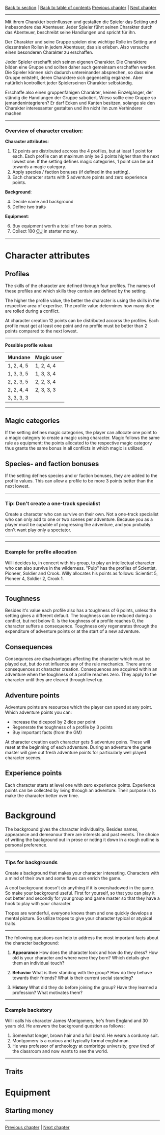 [Back to section](./README.md) | [Back to table of contents](../README.md)
[Previous chapter](./01_BeforeTheGame.md) | [Next chapter](./03_Adventure.md)

---

Mit ihrem Charakter beeinflussen und gestalten die Spieler das Setting und ins­besondere das Abenteuer. Jeder Spieler führt seinen Charakter durch das Aben­teuer, beschreibt seine Handlungen und spricht für ihn.

Der Charakter und seine Gruppe spielen eine wichtige Rolle im Setting und diezentralen Rollen in jedem Abenteuer, das sie erleben. Also versuche einen be­sonderen Charakter zu erschaffen.

Jeder Spieler erschafft sich seinen eigenen Charakter. Die Charaktere bilden eine Gruppe und sollten daher auch gemeinsam erschaffen werden. Die Spieler kön­nen sich dadurch untereinander absprechen, so dass eine Gruppe entsteht, deren Charaktere sich gegenseitig ergänzen. Aber natürlich kontrolliert jeder Spielerseinen Charakter selbständig.

Erschaffe also einen gruppenfähigen Charakter, keinen Einzelgänger, der ständig die Handlungen der Gruppe sabotiert. Wieso sollte eine Gruppe so jemandenintegrieren? Er darf Ecken und Kanten besitzen, solange sie den Charakter interessanter gestalten und ihn nicht ihn zum Verhinderer machen

---

### Overview of character creation:

**Character attributes**:

1. 12 points are distributed accross the 4 profiles, but at least 1 point for each. Each profile can at maximum only be 2 points higher than the next lowest one. If the setting defines magic categories, 1 point can be put towards a magic category.
2. Apply species / faction bonuses (if defined in the setting).
3. Each character starts with 5 adventure points and zero experience points.

**Background**:

4. Decide name and background
5. Define two traits

**Equipment**:

6. Buy equipment worth a total of two bonus points.
7. Collect 100 [CU](../Glossary.md#CU) in starter money.

---

# Character attributes

## Profiles

The skills of the character are defined through four profiles. The names of these profiles and which skills they contain are defined by the setting.

The higher the profile value, the better the character is using the skills in the respective area of expertise. The profile value determines how many dice are rolled during a conflict.

At character creation 12 points can be distributed accorss the profiles. Each profile must get at least one point and no profile must be better than 2 points compared to the next lowest.

---

**Possible profile values**

| Mundane    | Magic user |
| ---------- | ---------- |
| 1, 2, 4, 5 | 1, 2, 4, 4 |
| 1, 3, 3, 5 | 1, 3, 3, 4 |
| 2, 2, 3, 5 | 2, 2, 3, 4 |
| 2, 2, 4, 4 | 2, 3, 3, 3 |
| 3, 3, 3, 3 |            |

---

## Magic categories

If the setting defines magic categories, the player can allocate one point to a magic category to create a magic using character. Magic follows the same rule as equipment; the points allocated to the respective magic category thus grants the same bonus in all conflicts in which magic is utilized.

## Species- and faction bonuses

If the setting defines species and or faction bonuses, they are added to the profile values. This can allow a profile to be more 3 points better than the next lowest.

---

### Tip: Don't create a one-track specialist

Create a character who can survive on their own. Not a one-track specialist who can only add to one or two scenes per adventure. Because you as a player must be capable of progressing the adventure, and you probably don't want play only a spectator.

---

---

### Example for profile allocation

Willi decides to, in concert with his group, to play an intellectual character who can also survive in the wilderness. "Pulp" has the profiles of Scientist, Pioneer, Soldier and Crook. Willy allocates his points as follows: Scientist 5, Pioneer 4, Soldier 2, Crook 1.

---

## Toughness

Besides it's value each profile also has a toughness of 6 points, unless the setting gives a different default. The toughness can be reduced during a conflict, but not below 0. Is the toughness of a profile reaches 0, the character suffers a consequence. Toughness only regenerates through the expenditure of adventure points or at the start of a new adventure.

## Consequences

Consequnces are disadvantages affecting the character which must be played out, but do not influence any of the rule mechanics. There are no consequences at character creation. Consequences are acquired within an adventure when the toughness of a profile reaches zero. They apply to the character until they are cleared through level up.

## Adventure points

Adventure points are resources which the player can spend at any point. Which adventure points you can:

- Increase the dicepool by 2 dice per point
- Regenerate the toughness of a profile by 3 points
- Buy important facts (from the GM)

At character creation each character gets 5 adventure poins. These will reset at the beginning of each adventure. During an adventure the game master will give out fresh adventure points for particularly well played character scenes.

## Experience points

Each character starts at level one with zero experience points. Experience points can be collected by living through an adventure. Their purpose is to make the character better over time.

# Background

The background gives the character individuality. Besides names, appearance and demeanour there are interests and past events. The choice of writing the background out in prose or noting it down in a rough outline is personal preference.

---

### Tips for backgrounds

Create a background that makes your character interesting. Characters with a mind of their own and some flaws can enrich the game.

A cool background doesn't do anything if it is overshadowed in the game. So make your background useful. First for yourself, so that you can play it out better and secondly for your group and game master so that they have a hook to play with your character.

Tropes are wonderful, everyone knows them and one quickly develops a mental picture. So utilize tropes to give your character typical or atypical traits.

---

The following questions can help to address the most important facts about the character background:

1. **Appearance**
   How does the character look and how do they dress?
   How old is your character and where were they born?
   Which details give them an individual touch?

2. **Behavior**
   What is their standing with the group?
   How do they behave towards their friends?
   What is their current social standing?

3. **History**
   What did they do before joining the group?
   Have they learned a profession?
   What motivates them?

---

### Example backstory

Willi calls his character James Montgomery, he's from England and 30 years old. He answers the background question as follows:

1. Somewhat longer, brown hair and a full beard. He wears a corduroy suit.
2. Montgomery is a curious and typically formal englishman.
3. He was professor of archeology at cambridge university, grew tired of the classroom and now wants to see the world.

---

## Traits

# Equipment

## Starting money

---

[Previous chapter](./01_BeforeTheGame.md) | [Next chapter](./03_Adventure.md)
